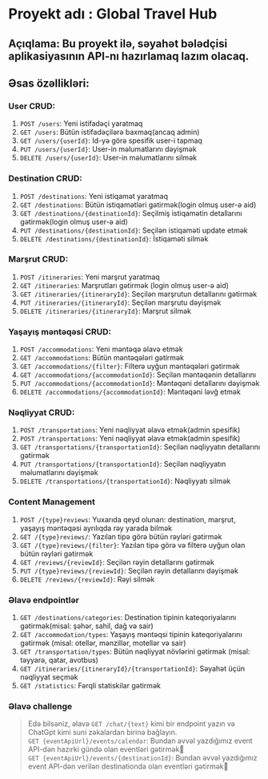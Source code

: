 # Proyekt adı : Global Travel Hub

## Açıqlama: Bu proyekt ilə, səyahət bələdçisi aplikasiyasının API-nı hazırlamaq lazım olacaq.

## Əsas özəllikləri:

### User CRUD:

1. `POST /users`: Yeni istifadəçi yaratmaq
2. `GET /users`: Bütün istifadəçilərə baxmaq(ancaq admin)
3. `GET /users/{userId}`: Id-yə görə spesifik user-i tapmaq
4. `PUT /users/{userId}`: User-in məlumatlarını dəyişmək
5. `DELETE /users/{userId}`: User-in məlumatlarını silmək

### Destination CRUD:

1. `POST /destinations`: Yeni istiqamət yaratmaq
2. `GET /destinations`: Bütün istiqamətləri gətirmək(login olmuş user-ə aid)
3. `GET /destinations/{destinationId}`: Seçilmiş istiqamətin detallarını gətirmək(login olmuş user-ə aid)
4. `PUT /destinations/{destinationId}`: Seçilən istiqaməti update etmək
5. `DELETE /destinations/{destinationId}`: İstiqaməti silmək

### Marşrut CRUD:

1. `POST /itineraries`: Yeni marşrut yaratmaq
2. `GET /itineraries`: Marşrutları gətirmək (login olmuş user-ə aid)
3. `GET /itineraries/{itineraryId}`: Seçilən marşrutun detallarını gətirmək
4. `PUT /itineraries/{itineraryId}`: Seçilən marşrutu dəyişmək
5. `DELETE /itineraries/{itineraryId}`: Marşrut silmək

### Yaşayış məntəqəsi CRUD:

1. `POST /accommodations`: Yeni məntəqə əlavə etmək
2. `GET /accommodations`: Bütün məntəqələri gətirmək
3. `GET /accommodations/{filter}`: Filterə uyğun məntəqələri gətirmək
4. `GET /accommodations/{accommodationId}`: Seçilən məntəqənin detallarını
5. `PUT /accommodations/{accommodationId}`: Məntəqəni detallarını dəyişmək
6. `DELETE /accommodations/{accommodationId}`: Məntəqəni ləvğ etmək

### Nəqliyyat CRUD:

1. `POST /transportations`: Yeni nəqliyyat əlavə etmək(admin spesifik)
2. `POST /transportations`: Yeni nəqliyyat əlavə etmək(admin spesifik)
3. `GET /transportations/{transportationId}`: Seçilən nəqliyyatın detallarını gətirmək
4. `PUT /transportations/{transportationId}`: Seçilən nəqliyyatın məlumatlarını dəyişmək
5. `DELETE /transportations/{transportationId}`: Nəqliyyatı silmək

### Content Management

1. `POST /{type}reviews`: Yuxarıda qeyd olunan: destination, marşrut, yaşayış məntəqəsi ayrılıqda rəy yarada bilmək
2. `GET /{type}reviews/`: Yazılan tipə görə bütün rəyləri gətirmək
3. `GET /{type}reviews/{filter}`: Yazılan tipə görə və filterə uyğun olan bütün rəyləri gətirmək
4. `GET /reviews/{reviewId}`: Seçilən rəyin detallarını gətirmək
5. `PUT /{type}reviews/{reviewId}`: Seçilən rəyin detallarını dəyişmək
6. `DELETE /reviews/{reviewId}`: Rəyi silmək

### Əlavə endpointlər

1. `GET /destinations/categories`: Destination tipinin kateqoriyalarını gətirmək(misal: şəhər, sahil, dağ və sair)
2. `GET /accommodation/types`: Yaşayış məntəqsi tipinin kateqoriyalarını gətirmək (misal: otellər, mənzillər, motellər və sair)
3. `GET /transportation/types`: Bütün nəqliyyat növlərini gətirmək (misal: təyyarə, qatar, avotbus)
4. `GET /itineraries/{itineraryId}/{transportationId}`: Səyahət üçün nəqliyyat seçmək
5. `GET /statistics`: Fərqli statiskilar gətirmək

### Əlavə challenge

> Edə bilsəniz, əlavə `GET /chat/{text}` kimi bir endpoint yazın və ChatGpt kimi suni zəkalardan birinə bağlayın.<br> `GET {eventApiUrl}/events/calendar`: Bundan əvvəl yazdığımız event API-dən hazırki gündə olan eventləri gətirmək🤠<br> `GET {eventApiUrl}/events/{destinationId}`: Bundan əvvəl yazdığımız event API-dən verilən destinationda olan eventləri gətirmək🤠

